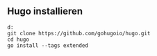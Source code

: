 ## Hugo installieren

```
d:
git clone https://github.com/gohugoio/hugo.git
cd hugo
go install --tags extended

```

